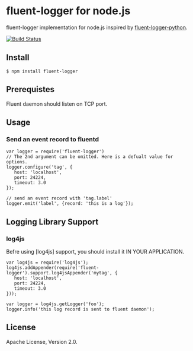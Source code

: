 # fluent-logger for node.js

fluent-logger implementation for node.js inspired by [fluent-logger-python].

[![Build Status](https://secure.travis-ci.org/fluent/fluent-logger-node.png?branch=master,develop)](http://travis-ci.org/fluent/fluent-logger-node)

## Install

    $ npm install fluent-logger
    
## Prerequistes

Fluent daemon should listen on TCP port.

## Usage

### Send an event record to fluentd

    var logger = require('fluent-logger')
    // The 2nd argument can be omitted. Here is a defualt value for options.
    logger.configure('tag', {
       host: 'localhost',  
       port: 24224,
       timeout: 3.0
    });
   
    // send an event record with 'tag.label'
    logger.emit('label', {record: 'this is a log'});

## Logging Library Support

### log4js

Befre using [log4js] support, you should install it IN YOUR APPLICATION.


    var log4js = require('log4js');
    log4js.addAppender(require('fluent-logger').support.log4jsAppender('mytag', {
       host: 'localhost',
       port: 24224,
       timeout: 3.0
    }));
    
    var logger = log4js.getLogger('foo');
    logger.info('this log record is sent to fluent daemon');

## License

Apache License, Version 2.0.

[fluent-logger-python]: https://github.com/fluent/fluent-logger-python

